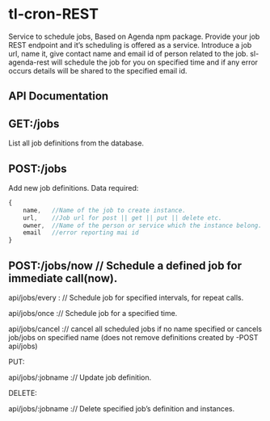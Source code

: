 # tl-cron-REST
Service to schedule jobs, Based on Agenda npm package. 
Provide your job REST endpoint and it’s scheduling is offered as a service. Introduce a job url, name it, give contact name and email id of person related to the job. sl-agenda-rest will schedule the job for you on specified time and if any error occurs details will be shared to the specified email id.

API Documentation
-----------------

## GET:/jobs 
List all job definitions from the database.

## POST:/jobs

Add new job definitions.
Data required:
```javascript
{
	name,	//Name of the job to create instance.
	url,	//Job url for post || get || put || delete etc.
	owner,	//Name of the person or service which the instance belong.
	email	//error reporting mai id
}
```
## POST:/jobs/now  // Schedule a defined job for immediate call(now).  

api/jobs/every : // Schedule job for specified intervals, for repeat calls.

api/jobs/once :// Schedule job for a specified time.
	
api/jobs/cancel :// cancel all scheduled jobs if no name specified or cancels job/jobs on specified name (does not remove definitions created by -POST api/jobs)

PUT:

api/jobs/:jobname :// Update job definition.

DELETE:

api/jobs/:jobname :// Delete specified job’s definition and instances.

	
			    

	
	


